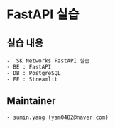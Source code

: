 # FastAPI 실습
## 실습 내용 
    -  SK Networks FastAPI 실습
    - BE : FastAPI
    - DB : PostgreSQL
    - FE : Streamlit

## Maintainer 
    - sumin.yang (ysm0482@naver.com)